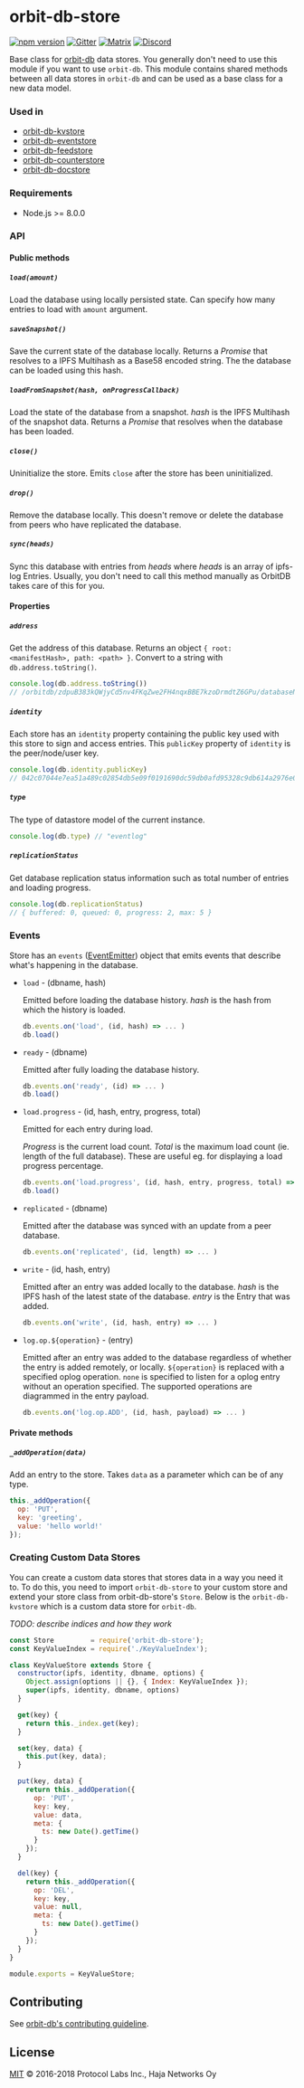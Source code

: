 # orbit-db-store

[![npm version](https://badge.fury.io/js/orbit-db-store.svg)](https://badge.fury.io/js/orbit-db-store) [![Gitter](https://img.shields.io/gitter/room/nwjs/nw.js.svg)](https://gitter.im/orbitdb/Lobby) [![Matrix](https://img.shields.io/badge/matrix-%23orbitdb%3Apermaweb.io-blue.svg)](https://riot.permaweb.io/#/room/#orbitdb:permaweb.io) [![Discord](https://img.shields.io/discord/475789330380488707?color=blueviolet&label=discord)](https://discord.gg/cscuf5T)

Base class for [orbit-db](https://github.com/orbitdb/orbit-db) data stores. You generally don't need to use this module if you want to use `orbit-db`. This module contains shared methods between all data stores in `orbit-db` and can be used as a base class for a new data model.

### Used in
- [orbit-db-kvstore](https://github.com/orbitdb/orbit-db-kvstore)
- [orbit-db-eventstore](https://github.com/orbitdb/orbit-db-eventstore)
- [orbit-db-feedstore](https://github.com/orbitdb/orbit-db-feedstore)
- [orbit-db-counterstore](https://github.com/orbitdb/orbit-db-counterstore)
- [orbit-db-docstore](https://github.com/orbitdb/orbit-db-docstore)

### Requirements

- Node.js >= 8.0.0

### API

#### Public methods

##### `load(amount)`

Load the database using locally persisted state. Can specify how many entries to load with `amount` argument.

##### `saveSnapshot()`

Save the current state of the database locally. Returns a *Promise* that resolves to a IPFS Multihash as a Base58 encoded string. The the database can be loaded using this hash.

##### `loadFromSnapshot(hash, onProgressCallback)`

Load the state of the database from a snapshot. *hash* is the IPFS Multihash of the snapshot data. Returns a *Promise* that resolves when the database has been loaded.

##### `close()`

Uninitialize the store. Emits `close` after the store has been uninitialized.

##### `drop()`

Remove the database locally. This doesn't remove or delete the database from peers who have replicated the database.

##### `sync(heads)`

Sync this database with entries from *heads* where *heads* is an array of ipfs-log Entries. Usually, you don't need to call this method manually as OrbitDB takes care of this for you.

#### Properties

##### `address`

Get the address of this database. Returns an object `{ root: <manifestHash>, path: <path> }`. Convert to a string with `db.address.toString()`.

```javascript
console.log(db.address.toString())
// /orbitdb/zdpuB383kQWjyCd5nv4FKqZwe2FH4nqxBBE7kzoDrmdtZ6GPu/databaseName
```

##### `identity`

Each store has an `identity` property containing the public key used with this store to sign and access entries. This `publicKey` property of `identity` is the peer/node/user key.

```javascript
console.log(db.identity.publicKey)
// 042c07044e7ea51a489c02854db5e09f0191690dc59db0afd95328c9db614a2976e088cab7c86d7e48183191258fc59dc699653508ce25bf0369d67f33d5d77839
```

##### `type`

The type of datastore model of the current instance.

```javascript
console.log(db.type) // "eventlog"
```

##### `replicationStatus`

Get database replication status information such as total number of entries and loading progress.

```javascript
console.log(db.replicationStatus)
// { buffered: 0, queued: 0, progress: 2, max: 5 }
```

### Events

  Store has an `events` ([EventEmitter](https://nodejs.org/api/events.html)) object that emits events that describe what's happening in the database.

  - `load` - (dbname, hash)

    Emitted before loading the database history. *hash* is the hash from which the history is loaded.

    ```javascript
    db.events.on('load', (id, hash) => ... )
    db.load()
    ```

  - `ready` - (dbname)

    Emitted after fully loading the database history.

    ```javascript
    db.events.on('ready', (id) => ... )
    db.load()
    ```

  - `load.progress` - (id, hash, entry, progress, total)

    Emitted for each entry during load.

    *Progress* is the current load count. *Total* is the maximum load count (ie. length of the full database). These are useful eg. for displaying a load progress percentage.

    ```javascript
    db.events.on('load.progress', (id, hash, entry, progress, total) => ... )
    db.load()
    ```

  - `replicated` - (dbname)

    Emitted after the database was synced with an update from a peer database.

    ```javascript
    db.events.on('replicated', (id, length) => ... )
    ```

  - `write` - (id, hash, entry)

    Emitted after an entry was added locally to the database. *hash* is the IPFS hash of the latest state of the database. *entry* is the Entry that was added.

    ```javascript
    db.events.on('write', (id, hash, entry) => ... )
    ```
  - `log.op.${operation}` - (entry)
  
    Emitted after an entry was added to the database regardless of whether the entry is added remotely, or locally. `${operation}` is replaced with a specified oplog operation. `none` is specified to listen for a oplog entry without an operation specified. The supported operations are diagrammed in the entry payload.
    ```javascript
    db.events.on('log.op.ADD', (id, hash, payload) => ... )
    ```

#### Private methods

##### `_addOperation(data)`

Add an entry to the store. Takes `data` as a parameter which can be of any type.

```javascript
this._addOperation({
  op: 'PUT',
  key: 'greeting',
  value: 'hello world!'
});
```

### Creating Custom Data Stores
You can create a custom data stores that stores data in a way you need it to. To do this, you need to import `orbit-db-store` to your custom store and extend your store class from orbit-db-store's `Store`. Below is the `orbit-db-kvstore` which is a custom data store for `orbit-db`.

*TODO: describe indices and how they work*

```javascript
const Store         = require('orbit-db-store');
const KeyValueIndex = require('./KeyValueIndex');

class KeyValueStore extends Store {
  constructor(ipfs, identity, dbname, options) {
    Object.assign(options || {}, { Index: KeyValueIndex });
    super(ipfs, identity, dbname, options)
  }

  get(key) {
    return this._index.get(key);
  }

  set(key, data) {
    this.put(key, data);
  }

  put(key, data) {
    return this._addOperation({
      op: 'PUT',
      key: key,
      value: data,
      meta: {
        ts: new Date().getTime()
      }
    });
  }

  del(key) {
    return this._addOperation({
      op: 'DEL',
      key: key,
      value: null,
      meta: {
        ts: new Date().getTime()
      }
    });
  }
}

module.exports = KeyValueStore;
```

## Contributing

See [orbit-db's contributing guideline](https://github.com/orbitdb/orbit-db#contributing).

## License

[MIT](LICENSE) ©️ 2016-2018 Protocol Labs Inc., Haja Networks Oy
